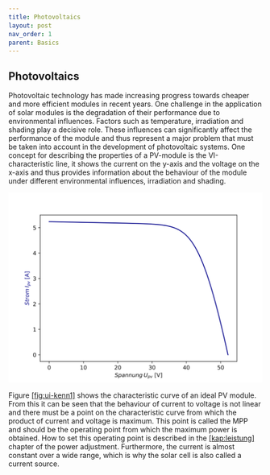```yaml
---
title: Photovoltaics
layout: post
nav_order: 1
parent: Basics
---
```


## Photovoltaics

Photovoltaic technology has made increasing progress towards cheaper and
more efficient modules in recent years. One challenge in the application
of solar modules is the degradation of their performance due to
environmental influences. Factors such as temperature, irradiation and
shading play a decisive role. These influences can significantly affect
the performance of the module and thus represent a major problem that
must be taken into account in the development of photovoltaic systems.
One concept for describing the properties of a PV-module is the VI-characteristic line, it shows the current
on the y-axis and the voltage on the x-axis and thus provides
information about the behaviour of the module under different
environmental influences, irradiation and shading.

![image](../assets/image/leistungsanpassung1.svg)

Figure [\[fig:ui-kenn1\]](#fig:ui-kenn1) shows the characteristic curve of an ideal PV
module. From this it can be seen that the behaviour of current to
voltage is not linear and there must be a point on the characteristic
curve from which the product of current and voltage is maximum. This
point is called the MPP and should be the operating point from
which the maximum power is obtained. How to set this operating point is
described in the [\[kap:leistung\]](#kap:leistung) chapter of the power adjustment. Furthermore,
the current is almost constant over a wide range, which is why the solar
cell is also called a current source.

